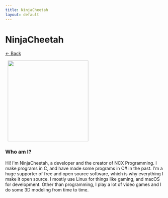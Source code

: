 ```yaml
---
title: NinjaCheetah
layout: default
---
```


<h1>NinjaCheetah</h1>
<p><a href="/">&lt;- Back</a></p>
<img src="https://cdn.ncxprogramming.com/file/image/profile/NinjaCheetah.png" width=256 height=256 style="margin-left:8px">
<h3>Who am I?</h3>
<p>Hi! I'm NinjaCheetah, a developer and the creator of NCX Programming. I make programs in C, and have made some programs in C# in the past. I'm a huge supporter of free and open source software, which is why everything I make it open source. I mostly use Linux for things like gaming, and macOS for development. Other than programming, I play a lot of video games and I do some 3D modeling from time to time.</p>
